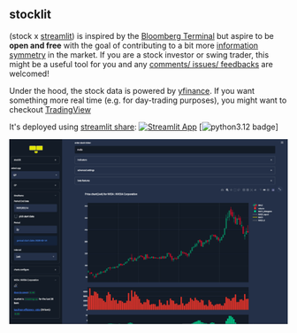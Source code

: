 ## stocklit
(stock x [streamlit](https://streamlit.io/)) is inspired by the [Bloomberg Terminal](https://en.wikipedia.org/wiki/Bloomberg_Terminal)
but aspire to be **open and free** with the goal of contributing to a bit more
[information symmetry](https://en.wikipedia.org/wiki/Information_asymmetry) in the market.
If you are a stock investor or swing trader, this might be a useful tool for you
and any [comments/ issues/ feedbacks](https://github.com/ohjho/stocklit/issues) are welcomed!

Under the hood, the stock data is powered by
[yfinance](https://github.com/ranaroussi/yfinance).
If you want something more real time (e.g. for day-trading purposes),
you might want to checkout [TradingView](https://www.tradingview.com/)

It's deployed using [streamlit share](https://www.streamlit.io/sharing):
[![Streamlit App](https://static.streamlit.io/badges/streamlit_badge_black_white.svg)](https://share.streamlit.io/ohjho/stocklit)
[![python3.12 badge](https://img.shields.io/badge/python-3.12-blue?logo=python&logoColor=fff)]

[![stocklit Screenshoot](asset/app_screenshot.png)](https://share.streamlit.io/ohjho/stocklit)
